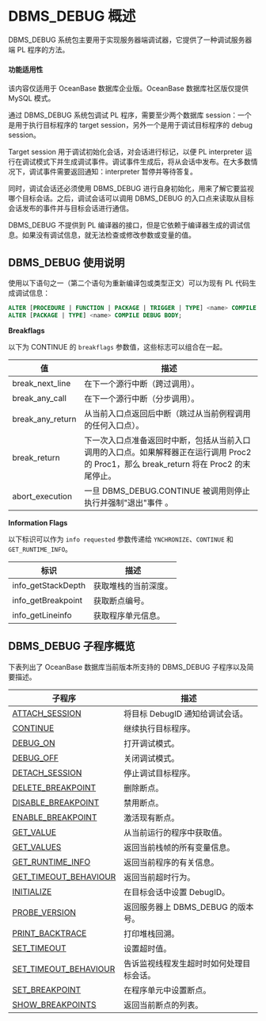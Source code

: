 DBMS_DEBUG 概述 
==================================

DBMS_DEBUG 系统包主要用于实现服务器端调试器，它提供了一种调试服务器端 PL 程序的方法。

  <main id="notice" >
    <h4>功能适用性</h4>
    <p>该内容仅适用于 OceanBase 数据库企业版。OceanBase 数据库社区版仅提供 MySQL 模式。</p>
  </main>

通过 DBMS_DEBUG 系统包调试 PL 程序，需要至少两个数据库 session：一个是用于执行目标程序的 target session，另外一个是用于调试目标程序的 debug session。

Target session 用于调试初始化会话，对会话进行标记，以便 PL interpreter 运行在调试模式下并生成调试事件。调试事件生成后，将从会话中发布。在大多数情况下，调试事件需要返回通知：interpreter 暂停并等待答复。

同时，调试会话还必须使用 DBMS_DEBUG 进行自身初始化，用来了解它要监视哪个目标会话。之后，调试会话可以调用 DBMS_DEBUG 的入口点来读取从目标会话发布的事件并与目标会话进行通信。

DBMS_DEBUG 不提供到 PL 编译器的接口，但是它依赖于编译器生成的调试信息。如果没有调试信息，就无法检查或修改参数或变量的值。

DBMS_DEBUG 使用说明 
------------------------

使用以下语句之一（第二个语句为重新编译包或类型正文）可以为现有 PL 代码生成调试信息：

```sql
ALTER [PROCEDURE | FUNCTION | PACKAGE | TRIGGER | TYPE] <name> COMPILE DEBUG;
ALTER [PACKAGE | TYPE] <name> COMPILE DEBUG BODY;
```



**Breakflags** 

以下为 CONTINUE 的 `breakflags` 参数值，这些标志可以组合在一起。


|      **值**       |                                        **描述**                                         |
|------------------|---------------------------------------------------------------------------------------|
| break_next_line  | 在下一个源行中断（跨过调用）。                                                                       |
| break_any_call   | 在下一个源行中断（分步调用）。                                                                       |
| break_any_return | 从当前入口点返回后中断（跳过从当前例程调用的任何入口点）。                                                         |
| break_return     | 下一次入口点准备返回时中断，包括从当前入口调用的入口点。如果解释器正在运行调用 Proc2 的 Proc1，那么 break_return 将在 Proc2 的末尾停止。 |
| abort_execution  | 一旦 DBMS_DEBUG.CONTINUE 被调用则停止执行并强制"退出"事件 。                                            |



**Information Flags** 

以下标识可以作为 `info requested` 参数传递给 `YNCHRONIZE`、`CONTINUE` 和 `GET_RUNTIME_INFO`。


|       **标识**       |   **描述**   |
|--------------------|------------|
| info_getStackDepth | 获取堆栈的当前深度。 |
| info_getBreakpoint | 获取断点编号。    |
| info_getLineinfo   | 获取程序单元信息。  |



DBMS_DEBUG 子程序概览 
-------------------------

下表列出了 OceanBase 数据库当前版本所支持的 DBMS_DEBUG 子程序以及简要描述。


|                               **子程序**                                |         **描述**          |
|----------------------------------------------------------------------|-------------------------|
| [ATTACH_SESSION](../5.DBMS_DEBUG/2.ATTACH_SESSION.md)        | 将目标 DebugID 通知给调试会话。    |
| [CONTINUE](../5.DBMS_DEBUG/3.CONTINUE.md)              | 继续执行目标程序。               |
| [DEBUG_ON](../5.DBMS_DEBUG/4.DEBUG_ON.md)              | 打开调试模式。                 |
| [DEBUG_OFF](../5.DBMS_DEBUG/5.DEBUG_OFF.md)             | 关闭调试模式。                 |
| [DETACH_SESSION](../5.DBMS_DEBUG/6.DETACH_SESSION.md)        | 停止调试目标程序。               |
| [DELETE_BREAKPOINT](../5.DBMS_DEBUG/7.DELETE_BREAKPOINT.md)     | 删除断点。                   |
| [DISABLE_BREAKPOINT](../5.DBMS_DEBUG/8.DISABLE_BREAKPOINT.md)    | 禁用断点。                   |
| [ENABLE_BREAKPOINT](../5.DBMS_DEBUG/9.ENABLE_BREAKPOINT.md)     | 激活现有断点。                 |
| [GET_VALUE](../5.DBMS_DEBUG/10.GET_VALUE.md)             | 从当前运行的程序中获取值。           |
| [GET_VALUES](../5.DBMS_DEBUG/11.GET_VALUES.md)            | 返回当前栈帧的所有变量信息。          |
| [GET_RUNTIME_INFO](../5.DBMS_DEBUG/12.GET_RUNTIME_INFO.md)      | 返回当前程序的有关信息。            |
| [GET_TIMEOUT_BEHAVIOUR](../5.DBMS_DEBUG/13.GET_TIMEOUT_BEHAVIOUR.md) | 返回当前超时行为。               |
| [INITIALIZE](../5.DBMS_DEBUG/14.INITIALIZE.md)            | 在目标会话中设置 DebugID。       |
| [PROBE_VERSION](../5.DBMS_DEBUG/15.PROBE_VERSION.md)         | 返回服务器上 DBMS_DEBUG 的版本号。 |
| [PRINT_BACKTRACE](../5.DBMS_DEBUG/16.PRINT_BACKTRACE.md)       | 打印堆栈回溯。                 |
| [SET_TIMEOUT](../5.DBMS_DEBUG/17.SET_TIMEOUT.md)           | 设置超时值。                  |
| [SET_TIMEOUT_BEHAVIOUR](../5.DBMS_DEBUG/18.SET_TIMEOUT_BEHAVIOUR.md) | 告诉监视线程发生超时时如何处理目标会话。    |
| [SET_BREAKPOINT](../5.DBMS_DEBUG/19.SET_BREAKPOINT.md)        | 在程序单元中设置断点。             |
| [SHOW_BREAKPOINTS](../5.DBMS_DEBUG/20.SHOW_BREAKPOINTS.md)      | 返回当前断点的列表。              |



